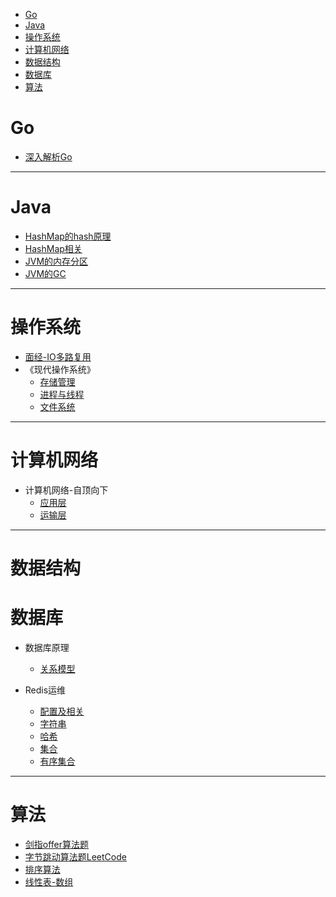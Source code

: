 <!-- TOC -->

- [Go](#go)
- [Java](#java)
- [操作系统](#操作系统)
- [计算机网络](#计算机网络)
- [数据结构](#数据结构)
- [数据库](#数据库)
- [算法](#算法)

<!-- /TOC -->
#  Go

*  [深入解析Go](/Go/深入Go.md)
---
#  Java

*  [HashMap的hash原理](/Java/HashMap的hash原理.md)
*  [HashMap相关](Java/HashMap相关.md)
*  [JVM的内存分区](Java/JVM的内存分区.md)
*  [JVM的GC](Java/JVM的GC.md)
---
#  操作系统

*  [面经-IO多路复用](操作系统/面经-IO多路复用.md)
*  《现代操作系统》
    *  [存储管理](操作系统/现代操作系统-存储管理.md)
    *  [进程与线程](操作系统/现代操作系统-进程与线程.md)
    *  [文件系统](操作系统/现代操作系统-文件系统.md)
---

#  计算机网络

*  计算机网络-自顶向下
    *  [应用层](计算机网络/自顶向下-应用层.md)
    *  [运输层](计算机网络/自顶向下-运输层.md)
---

#  数据结构

#  数据库
*  数据库原理
    *  [关系模型](数据库/数据库原理-关系模型.md)

*  Redis运维
    *  [配置及相关](数据库/Redis运维-配置及相关.md)
    *  [字符串](数据库/Redis运维-字符串.md)
    *  [哈希](数据库/Redis运维-哈希.md)
    *  [集合](数据库/Redis运维-集合.md)
    *  [有序集合](数据库/Redis运维-有序集合.md)
---

#  算法
*  [剑指offer算法题](算法/剑指offer算法题.md)
*  [字节跳动算法题LeetCode](算法/字节跳动算法题LeetCode.md)
*  [排序算法](算法/排序算法.md)
*  [线性表-数组](算法/线性表-数组.md)